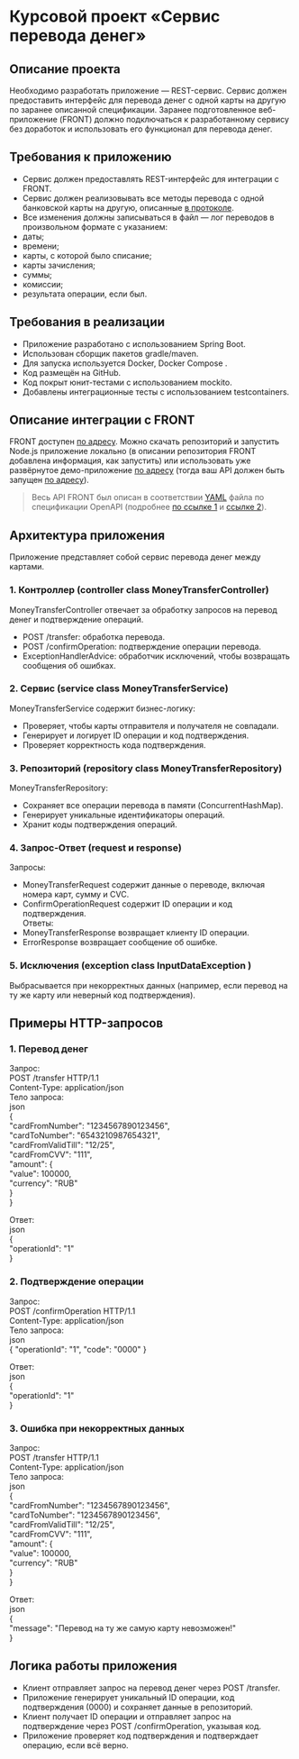 # Курсовой проект «Сервис перевода денег» #

## Описание проекта

Необходимо разработать приложение — REST-сервис. Сервис должен предоставить интерфейс для перевода денег с одной карты на другую по заранее описанной спецификации.
Заранее подготовленное веб-приложение (FRONT) должно подключаться к разработанному сервису без доработок и использовать его функционал для перевода денег.

## Требования к приложению

- Сервис должен предоставлять REST-интерфейс для интеграции с FRONT.
- Сервис должен реализовывать все методы перевода с одной банковской карты на другую, описанные [в протоколе](https://github.com/netology-code/jd-homeworks/blob/master/diploma/MoneyTransferServiceSpecification.yaml).
- Все изменения должны записываться в файл — лог переводов в произвольном формате с указанием:
- даты;
- времени;
- карты, с которой было списание;
- карты зачисления;
- суммы;
- комиссии;
- результата операции, если был.

## Требования в реализации

- Приложение разработано с использованием Spring Boot.
- Использован сборщик пакетов gradle/maven.
- Для запуска используется Docker, Docker Compose .
- Код размещён на GitHub.
- Код покрыт юнит-тестами с использованием mockito.
- Добавлены интеграционные тесты с использованием testcontainers.


## Описание интеграции с FRONT

FRONT доступен [по адресу](https://github.com/serp-ya/card-transfer). Можно скачать репозиторий и запустить Node.js приложение локально (в описании репозитория FRONT добавлена информация, как запустить) или использовать уже развёрнутое демо-приложение [по адресу](https://serp-ya.github.io/card-transfer/) (тогда ваш API должен быть запущен [по адресу](http://localhost:5500/)).
> Весь API FRONT был описан в соответствии [YAML](https://github.com/netology-code/jd-homeworks/blob/master/diploma/MoneyTransferServiceSpecification.yaml)
файла по спецификации OpenAPI (подробнее [по ссылке 1](https://swagger.io/specification/) и [ссылке 2](https://starkovden.github.io/introduction-openapi-and-swagger.html)).

## Архитектура приложения
Приложение представляет собой сервис перевода денег между картами.

### 1. Контроллер (controller class MoneyTransferController)
 MoneyTransferController отвечает за обработку запросов на перевод денег и подтверждение операций.
- POST /transfer: обработка перевода.
- POST /confirmOperation: подтверждение операции перевода.
- ExceptionHandlerAdvice: обработчик исключений, чтобы возвращать сообщения об ошибках.

### 2. Сервис (service class MoneyTransferService)
 MoneyTransferService содержит бизнес-логику:
- Проверяет, чтобы карты отправителя и получателя не совпадали.
- Генерирует и логирует ID операции и код подтверждения.
- Проверяет корректность кода подтверждения.

### 3. Репозиторий (repository class MoneyTransferRepository)
MoneyTransferRepository:
- Сохраняет все операции перевода в памяти (ConcurrentHashMap).
- Генерирует уникальные идентификаторы операций.
- Хранит коды подтверждения операций.

### 4. Запрос-Ответ (request и response)
Запросы:
- MoneyTransferRequest содержит данные о переводе, включая номера карт, сумму и CVC.
- ConfirmOperationRequest содержит ID операции и код подтверждения.  
Ответы:
- MoneyTransferResponse возвращает клиенту ID операции.
- ErrorResponse возвращает сообщение об ошибке.

### 5. Исключения (exception class InputDataException )
Выбрасывается при некорректных данных (например, если перевод на ту же карту или неверный код подтверждения).

## Примеры HTTP-запросов

### 1. Перевод денег
Запрос:  
POST /transfer HTTP/1.1  
Content-Type: application/json  
Тело запроса:  
json  
{  
    "cardFromNumber": "1234567890123456",  
    "cardToNumber": "6543210987654321",  
    "cardFromValidTill": "12/25",  
    "cardFromCVV": "111",  
    "amount": {  
        "value": 100000,  
        "currency": "RUB"  
    }  
}  

Ответ:  
json  
{  
    "operationId": "1"  
}  

### 2. Подтверждение операции
Запрос:  
POST /confirmOperation HTTP/1.1  
Content-Type: application/json  
Тело запроса:  
json  
{
    "operationId": "1",
    "code": "0000"
}  

Ответ:  
json  
{  
    "operationId": "1"  
}  

### 3. Ошибка при некорректных данных
Запрос:  
POST /transfer HTTP/1.1  
Content-Type: application/json  
Тело запроса:  
json  
{  
    "cardFromNumber": "1234567890123456",  
    "cardToNumber": "1234567890123456",  
    "cardFromValidTill": "12/25",  
    "cardFromCVV": "111",  
    "amount": {  
        "value": 100000,  
        "currency": "RUB"  
    }  
}  

Ответ:  
json  
{  
    "message": "Перевод на ту же самую карту невозможен!"  
}  
  
## Логика работы приложения
- Клиент отправляет запрос на перевод денег через POST /transfer.
- Приложение генерирует уникальный ID операции, код подтверждения (0000) и сохраняет данные в репозиторий.
- Клиент получает ID операции и отправляет запрос на подтверждение через POST /confirmOperation, указывая код.
- Приложение проверяет код подтверждения и подтверждает операцию, если всё верно.